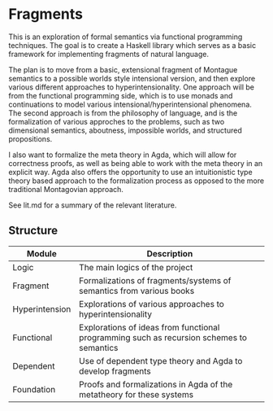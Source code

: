 # Fragments

This is an exploration of formal semantics via functional programming techniques. 
The goal is to create a Haskell library which serves as a basic framework for 
implementing fragments of natural language.

The plan is to move from a basic, extensional fragment of Montague semantics to 
a possible worlds style intensional version, and then explore various different 
approaches to hyperintensionality. One approach will be from the functional 
programming side, which is to use monads and continuations to model various 
intensional/hyperintensional phenomena. The second approach is from the philosophy 
of language, and is the formalization of various approches to the problems, 
such as two dimensional semantics, aboutness, impossible worlds, and structured propositions.

I also want to formalize the meta theory in Agda, which will allow for correctness 
proofs, as well as being able to work with the meta theory in an explicit way. 
Agda also offers the opportunity to use an intuitionistic 
type theory based approach to the formalization process as opposed to the more 
traditional Montagovian approach.

See lit.md for a summary of the relevant literature.

## Structure

| Module | Description |
| ------ | ----------- |
| Logic | The main logics of the project |
| Fragment | Formalizations of fragments/systems of semantics from various books |
| Hyperintension | Explorations of various approaches to hyperintensionality |
| Functional | Explorations of ideas from functional programming such as recursion schemes to semantics |
| Dependent | Use of dependent type theory and Agda to develop fragments |
| Foundation | Proofs and formalizations in Agda of the metatheory for these systems |

